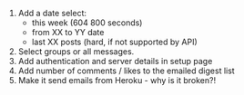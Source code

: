 1. Add a date select:
	- this week (604 800 seconds)
	- from XX to YY date
	- last XX posts (hard, if not supported by API)
1. Select groups or all messages.
1. Add authentication and server details in setup page
1. Add number of comments / likes to the emailed digest list
1. Make it send emails from Heroku - why is it broken?!
